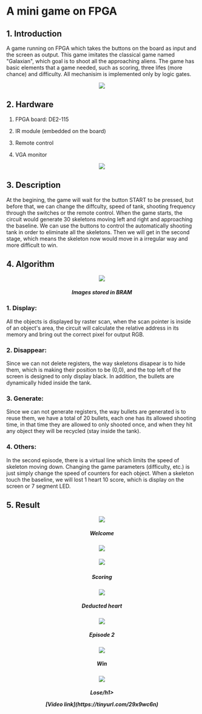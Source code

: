 # A mini game on FPGA
## 1. Introduction
A game running on FPGA which takes the buttons on the board as input and the screen as output. This game imitates the classical game named "Galaxian", which goal is to shoot all the approaching aliens. The game has basic elements that a game needed, such as scoring, three lifes (more chance) and difficulty. All mechanisim is implemented only by logic gates.
<p align="center">
  <img src="./img-for-README/1.jpg" />
</p>  

## 2. Hardware
1. FPGA board: DE2-115

2. IR module (embedded on the board)

3. Remote control

4. VGA monitor
<p align="center">
  <img src="./img-for-README/2.jpg" "Function of the board"/>
</p> 

## 3. Description
At the begining, the game will wait for the button START to be pressed, but before that, we can change the diffculty, speed of tank, shooting frequency through the switches or the remote control. When the game starts, the circuit would generate 30 skeletons moving left and right and approaching the baseline. We can use the buttons to control the automatically shooting tank in order to eliminate all the skeletons. Then we will get in the second stage, which means the skeleton now would move in a irregular way and more difficult to win.

## 4. Algorithm
<p align="center">
  <img src="./img-for-README/table.jpg" "Images stored in BRAM"/>
</p> 
<h5 align="center">Images stored in BRAM</h1>

### 1. Display:
All the objects is displayed by raster scan, when the scan pointer is inside of an object's area, the circuit will calculate the relative address in its memory and bring out the correct pixel for output RGB.
### 2. Disappear:
Since we can not delete registers, the way skeletons disapear is to hide them, which is making their position to be (0,0), and the top left of the screen is designed to only display black. In addition, the bullets are dynamically hided inside the tank.
### 3. Generate:
Since we can not generate registers, the way bullets are generated is to reuse them, we have a total of 20 bullets, each one has its allowed shooting time, in that time they are allowed to only shooted once, and when they hit any object they will be recycled (stay inside the tank).
### 4. Others:
In the second episode, there is a virtual line which limits the speed of skeleton moving down. 
Changing the game parameters (difficulty, etc.) is just simply change the speed of counters for each object.
When a skeleton touch the baseline, we will lost 1 heart 10 score, which is display on the screen or 7 segment LED.

## 5. Result

<p align="center">
  <img src="./img-for-README/3.jpg" "Welcome"/>
</p> 
<h5 align="center">Welcome</h1>
<p align="center">
  <img src="./img-for-README/1.jpg" "Episode 1"/>
</p> 
<h5 align="center"Episode 1</h1>
<p align="center">
  <img src="./img-for-README/4.jpg" "Scoring"/>
</p> 
<h5 align="center">Scoring</h1>
<p align="center">
  <img src="./img-for-README/5.jpg" "Deducted heart"/>
</p>
<h5 align="center">Deducted heart</h1>
<p align="center">
  <img src="./img-for-README/6.jpg" "Episode 2"/>
</p> <h5 align="center">Episode 2</h1>
<p align="center">
  <img src="./img-for-README/7.jpg" "Win"/>
</p> 
<h5 align="center">Win</h1>
<p align="center">
  <img src="./img-for-README/8.jpg" "Lose"/>
</p> 
<h5 align="center">Lose/h1>
  
<p align="center"> [Video link](https://tinyurl.com/29x9wc6n) </p> 
